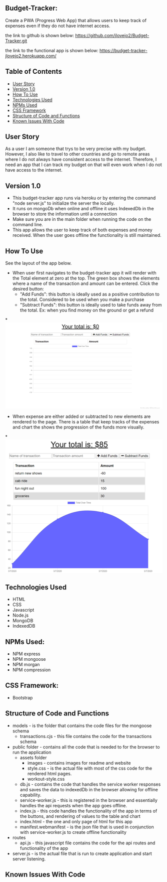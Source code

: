 ## Budget-Tracker:
Create a PWA (Progress Web App) that allows users to keep track of expenses even if they do not have internet access.  

the link to github is shown below:
https://github.com/jlovejo2/Budget-Tracker.git

the link to the functional app is shown below:
https://budget-tracker-jlovejo2.herokuapp.com/

## Table of Contents
* [User Story](#user-story)
* [Version 1.0](#version-1.0)
* [How To Use](#how-to-use)
* [Technologies Used](#technologies-used)
* [NPMs Used](#npms-used)
* [CSS Framework](#css-framework)
* [Structure of Code and Functions](#structure-of-code-and-functions)
* [Known Issues With Code](#known-issues-with-code)

## User Story
As a user I am someone that trys to be very precise with my budget. However, I also like to travel to other countries and go to remote areas where I do not always have consistent access to the internet.  Therefore, I need an app that I can track my budget on that will even work when I do not have access to the internet.

## Version 1.0
* This budget-tracker app runs via heroku or by entering the command "node server.js" to initialize the server the locally.
* It runs on mongoDb when online and offline it uses IndexedDb in the browser to store the information until a connection 
* Make sure you are in the main folder when running the code on the command line.
* This app allows the user to keep track of both expenses and money received.  When the user goes offline the functionality is still maintained.

## How To Use
See the layout of the app below.

* When user first navigates to the budget-tracker app it will render with the Total element at zero at the top.  The green box shows the elements where a name of the transaction and amount can be entered.  Click the desired button:
    - "Add Funds": this button is ideally used as a positive contribution to the total.  Considered to be used when you make a purchase
    - "Subtract Funds": this button is ideally used to take funds away from the total.  Ex: when you find money on the ground or get a refund

*![alt text](/public/assets/images/Layout1.png "Starting page of App") 

- When expense are either added or subtracted to new elements are rendered to the page.  There is a table that keep tracks of the expenses and chart the shows the progression of the funds more visually.
   
*![alt text](/public/assets/images/Layout-with-expenses.png "App with tracked expenses") 

## Technologies Used
* HTML
* CSS
* Javascript
* Node.js
* MongoDB
* IndexedDB

## NPMs Used:
* NPM express
* NPM mongoose
* NPM morgan
* NPM compression

## CSS Framework:
* Bootstrap

## Structure of Code and Functions
* models - is the folder that contains the code files for the mongoose schema
    - transactions.cjs - this file contains the code for the transactions schema
* public folder - contains all the code that is needed to for the browser to run the application
    - assets folder
         - images - contains images for readme and website
        - style.css - is the actual file with most of the css code for the rendered html pages.
        - workout-style.css
    - db.js - contains the code that handles the service worker responses and saves the data to indexedDb in the browser allowing for offline capability.
    - service-worker.js - this is registered in the browser and essentially handles the api requests when the app goes offline.
    - index.js - this code handles the functionality of the app in terms of the buttons, and rendering of values to the table and chart
    - index.html - the one and only page of html for this app
    - manifest.webmanifest - is the json file that is used in conjunction with service-worker.js to create offline functionality
* routes
    - api.js - this javascript file contains the code for the api routes and functionality of the app
* server.js - is the actual file that is run to create application and start server listening.

## Known Issues With Code

